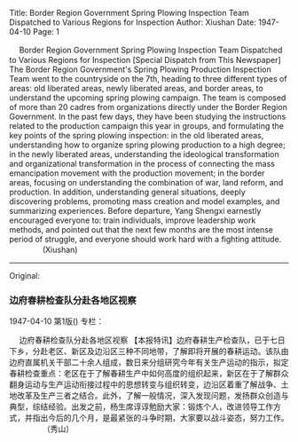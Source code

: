 Title: Border Region Government Spring Plowing Inspection Team Dispatched to Various Regions for Inspection
Author: Xiushan
Date: 1947-04-10
Page: 1

　  Border Region Government Spring Plowing Inspection Team Dispatched to Various Regions for Inspection
    [Special Dispatch from This Newspaper] The Border Region Government's Spring Plowing Production Inspection Team went to the countryside on the 7th, heading to three different types of areas: old liberated areas, newly liberated areas, and border areas, to understand the upcoming spring plowing campaign. The team is composed of more than 20 cadres from organizations directly under the Border Region Government. In the past few days, they have been studying the instructions related to the production campaign this year in groups, and formulating the key points of the spring plowing inspection: in the old liberated areas, understanding how to organize spring plowing production to a high degree; in the newly liberated areas, understanding the ideological transformation and organizational transformation in the process of connecting the mass emancipation movement with the production movement; in the border areas, focusing on understanding the combination of war, land reform, and production. In addition, understanding general situations, deeply discovering problems, promoting mass creation and model examples, and summarizing experiences. Before departure, Yang Shengxi earnestly encouraged everyone to: train individuals, improve leadership work methods, and pointed out that the next few months are the most intense period of struggle, and everyone should work hard with a fighting attitude.
　　　　        (Xiushan)



<hr /> 

Original: 


### 边府春耕检查队分赴各地区视察

1947-04-10
第1版()
专栏：

　  边府春耕检查队分赴各地区视察
    【本报特讯】边府春耕生产检查队，已于七日下乡，分赴老区、新区及边沿区三种不同地带，了解即将开展的春耕运动。该队由边府直属机关干部二十余人组成，数日来分组研究今年有关生产运动的指示，拟定春耕检查重点：老区在于了解春耕生产中如何高度的组织起来，新区在于了解群众翻身运动与生产运动衔接过程中的思想转变与组织转变，边沿区着重了解战争、土地改革及生产三者之结合。此外，了解一般情况，深入发现问题，发扬群众创造与典型，综结经验。出发之前，杨生席谆谆勉励大家：锻炼个人，改进领导工作方式，并指出今后的几个月，是最紧张的斗争时期，大家要以战斗姿态，努力工作。
　　　　        （秀山）
